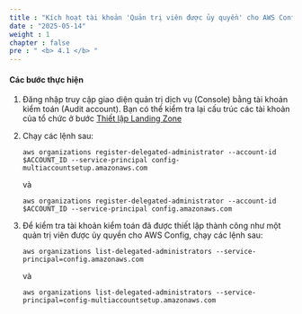 ```yaml
---
title : "Kích hoạt tài khoản 'Quản trị viên được ủy quyền' cho AWS Config"
date : "2025-05-14" 
weight : 1 
chapter : false
pre : " <b> 4.1 </b> "
---
```


#### Các bước thực hiện
1. Đăng nhập truy cập giao diện quản trị dịch vụ (Console) bằng tài khoản kiểm toán (Audit account). Bạn có thể kiểm tra lại cấu trúc các tài khoản của tổ chức ở bước [Thiết lập Landing Zone](../../2-Prerequiste/2.1-setupmultiaccount/2.1.2-createlandingzone/)

2. Chạy các lệnh sau:

    ```
    aws organizations register-delegated-administrator --account-id $ACCOUNT_ID --service-principal config-multiaccountsetup.amazonaws.com
    ```

    và

    ```
    aws organizations register-delegated-administrator --account-id $ACCOUNT_ID --service-principal config.amazonaws.com
    ```

3. Để kiểm tra tài khoản kiểm toán đã được thiết lập thành công như một quản trị viên được ủy quyền cho AWS Config, chạy các lệnh sau:

    ```
    aws organizations list-delegated-administrators --service-principal=config.amazonaws.com
    ```

    và

    ```
    aws organizations list-delegated-administrators --service-principal=config-multiaccountsetup.amazonaws.com
    ```